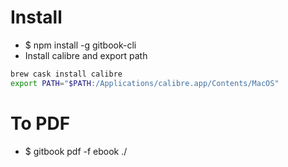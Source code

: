 Install
=====
* $ npm install -g gitbook-cli
* Install calibre and export path
```sh
brew cask install calibre
export PATH="$PATH:/Applications/calibre.app/Contents/MacOS"
```
To PDF
=====
* $ gitbook pdf -f ebook ./

